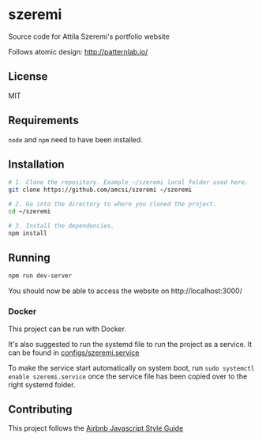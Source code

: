 # szeremi
Source code for Attila Szeremi's portfolio website

Follows atomic design: http://patternlab.io/

## License

MIT

## Requirements

`node` and `npm` need to have been installed.

## Installation

```sh
# 1. Clone the repository. Example ~/szeremi local folder used here.
git clone https://github.com/amcsi/szeremi ~/szeremi

# 2. Go into the directory to where you cloned the project.
cd ~/szeremi

# 3. Install the dependencies.
npm install
```

## Running

```sh
npm run dev-server
```

You should now be able to access the website on http://localhost:3000/

### Docker

This project can be run with Docker.

It's also suggested to run the systemd file to run the project as a service.
It can be found in [configs/szeremi.service](configs/szeremi.service)

To make the service start automatically on system boot, run `sudo systemctl enable szeremi.service` once the service file has been copied over to the right systemd folder.

## Contributing

This project follows the [Airbnb Javascript Style Guide](https://github.com/airbnb/javascript)
